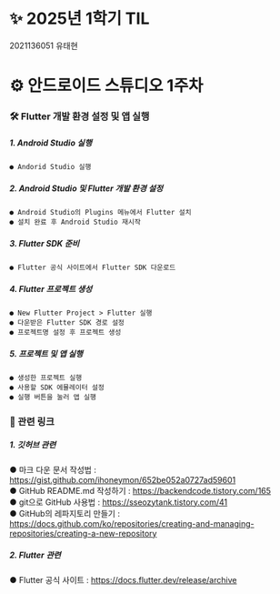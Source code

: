 # ✨ 2025년 1학기 TIL
2021136051 유태현

# ⚙ 안드로이드 스튜디오 1주차
### 🛠️ Flutter 개발 환경 설정 및 앱 실행
##### 1. Android Studio 실행
    ● Andorid Studio 실행
##### 2. Android Studio 및 Flutter 개발 환경 설정
    ● Android Studio의 Plugins 메뉴에서 Flutter 설치
    ● 설치 완료 후 Android Studio 재시작
##### 3. Flutter SDK 준비
    ● Flutter 공식 사이트에서 Flutter SDK 다운로드
##### 4. Flutter 프로젝트 생성
    ● New Flutter Project > Flutter 실행
    ● 다운받은 Flutter SDK 경로 설정
    ● 프로젝트명 설정 후 프로젝트 생성    
##### 5. 프로젝트 및 앱 실행
    ● 생성한 프로젝트 실행
    ● 사용할 SDK 에뮬레이터 설정
    ● 실행 버튼을 눌러 앱 실행

### 🔗 관련 링크
##### 1. 깃허브 관련
● 마크 다운 문서 작성법 : <https://gist.github.com/ihoneymon/652be052a0727ad59601>   
● GitHub README.md 작성하기 : <https://backendcode.tistory.com/165>   
● git으로 GitHub 사용법 : <https://sseozytank.tistory.com/41>   
● GitHub의 레파지토리 만들기 : <https://docs.github.com/ko/repositories/creating-and-managing-repositories/creating-a-new-repository>   
##### 2. Flutter 관련
● Flutter 공식 사이트 :  <https://docs.flutter.dev/release/archive>


